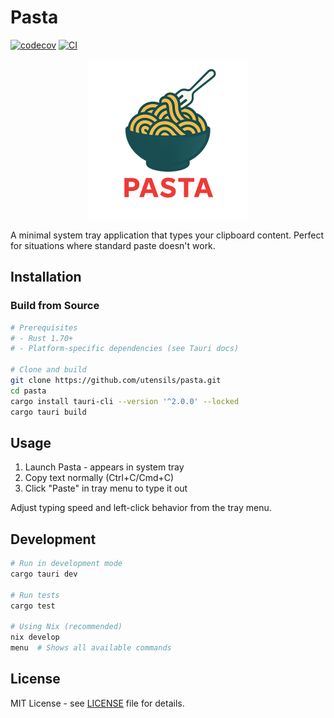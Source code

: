# Pasta

[![codecov](https://codecov.io/gh/utensils/pasta/graph/badge.svg)](https://codecov.io/gh/utensils/pasta)
[![CI](https://github.com/utensils/pasta/actions/workflows/rust.yml/badge.svg)](https://github.com/utensils/pasta/actions/workflows/rust.yml)

<p align="center">
  <img src="src-tauri/assets/logo.png" alt="Pasta Logo" width="256" height="256">
</p>

A minimal system tray application that types your clipboard content. Perfect for situations where standard paste doesn't work.

## Installation

### Build from Source

```bash
# Prerequisites
# - Rust 1.70+
# - Platform-specific dependencies (see Tauri docs)

# Clone and build
git clone https://github.com/utensils/pasta.git
cd pasta
cargo install tauri-cli --version '^2.0.0' --locked
cargo tauri build
```

## Usage

1. Launch Pasta - appears in system tray
2. Copy text normally (Ctrl+C/Cmd+C)
3. Click "Paste" in tray menu to type it out

Adjust typing speed and left-click behavior from the tray menu.

## Development

```bash
# Run in development mode
cargo tauri dev

# Run tests
cargo test

# Using Nix (recommended)
nix develop
menu  # Shows all available commands
```

## License

MIT License - see [LICENSE](LICENSE) file for details.